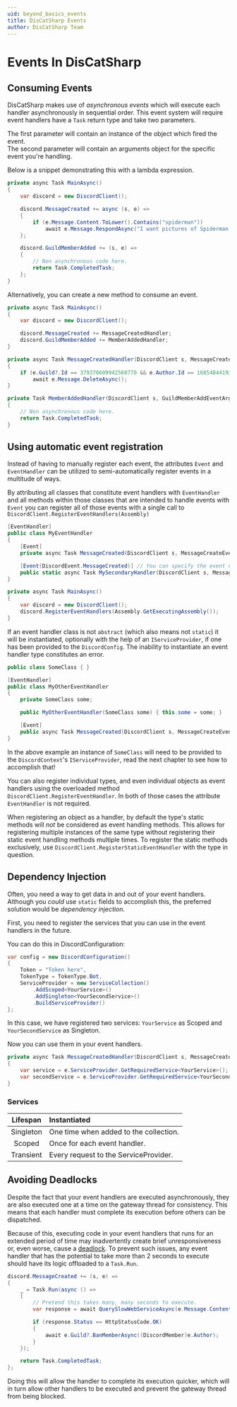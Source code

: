 ```yaml
---
uid: beyond_basics_events
title: DisCatSharp Events
author: DisCatSharp Team
---
```


# Events In DisCatSharp

## Consuming Events

DisCatSharp makes use of *asynchronous events* which will execute each handler asynchronously in sequential order.
This event system will require event handlers have a `Task` return type and take two parameters.

The first parameter will contain an instance of the object which fired the event.<br/>
The second parameter will contain an arguments object for the specific event you're handling.

Below is a snippet demonstrating this with a lambda expression.

```cs
private async Task MainAsync()
{
    var discord = new DiscordClient();

    discord.MessageCreated += async (s, e) =>
    {
        if (e.Message.Content.ToLower().Contains("spiderman"))
            await e.Message.RespondAsync("I want pictures of Spiderman!");
    };

	discord.GuildMemberAdded += (s, e) =>
    {
        // Non asynchronous code here.
        return Task.CompletedTask;
    };
}
```

Alternatively, you can create a new method to consume an event.

```cs
private async Task MainAsync()
{
    var discord = new DiscordClient();

    discord.MessageCreated += MessageCreatedHandler;
	discord.GuildMemberAdded += MemberAddedHandler;
}

private async Task MessageCreatedHandler(DiscordClient s, MessageCreateEventArgs e)
{
    if (e.Guild?.Id == 379378609942560770 && e.Author.Id == 168548441939509248)
        await e.Message.DeleteAsync();
}

private Task MemberAddedHandler(DiscordClient s, GuildMemberAddEventArgs e)
{
    // Non asynchronous code here.
    return Task.CompletedTask;
}
```

## Using automatic event registration

Instead of having to manually register each event, the attributes `Event` and `EventHandler` can be utilized to semi-automatically register events in a multitude of ways.

By attributing all classes that constitute event handlers with `EventHandler` and all methods within those classes that are intended to handle events with `Event` you can register all of those events with a single call to `DiscordClient.RegisterEventHandlers(Assembly)`

```cs
[EventHandler]
public class MyEventHandler
{
    [Event]
    private async Task MessageCreated(DiscordClient s, MessageCreateEventArgs e) { /* ... */ }

    [Event(DiscordEvent.MessageCreated)] // You can specify the event name in the attribute, instead of via the method name!
    public static async Task MySecondaryHandler(DiscordClient s, MessageCreateEventArgs e) { /* ... */ }
}
```

```cs
private async Task MainAsync()
{
    var discord = new DiscordClient();
    discord.RegisterEventHandlers(Assembly.GetExecutingAssembly());
}
```

If an event handler class is not `abstract` (which also means not `static`) it will be instantiated, optionally with the help of an `IServiceProvider`, if one has been provided to the `DiscordConfig`. The inability to instantiate an event handler type constitutes an error.

```cs
public class SomeClass { }

[EventHandler]
public class MyOtherEventHandler
{
    private SomeClass some;

    public MyOtherEventHandler(SomeClass some) { this.some = some; }

    [Event]
    public async Task MessageCreated(DiscordClient s, MessageCreateEventArgs e) { /* do something with some */ }
}
```

In the above example an instance of `SomeClass` will need to be provided to the `DiscordContext`'s `IServiceProvider`, read the next chapter to see how to accomplish that!

You can also register individual types, and even individual objects as event handlers using the overloaded method `DiscordClient.RegisterEventHandler`. In both of those cases the attribute `EventHandler` is not required.

When registering an object as a handler, by default the type's static methods will *not* be considered as event handling methods.
This allows for registering multiple instances of the same type without registering their static event handling methods multiple times.
To register the static methods exclusively, use `DiscordClient.RegisterStaticEventHandler` with the type in question.

## Dependency Injection

Often, you need a way to get data in and out of your event handlers.
Although you *could* use `static` fields to accomplish this, the preferred solution would be *dependency injection*.

First, you need to register the services that you can use in the event handlers in the future.

You can do this in DiscordConfiguration:

```cs
var config = new DiscordConfiguration()
{
    Token = "Token here",
    TokenType = TokenType.Bot,
    ServiceProvider = new ServiceCollection()
        .AddScoped<YourService>()
        .AddSingleton<YourSecondService>()
        .BuildServiceProvider()
};
```
In this case, we have registered two services: `YourService` as Scoped and` YourSecondService` as Singleton.

Now you can use them in your event handlers.

```cs
private async Task MessageCreatedHandler(DiscordClient s, MessageCreateEventArgs e)
{
    var service = e.ServiceProvider.GetRequiredService<YourService>();
    var secondService = e.ServiceProvider.GetRequiredService<YourSecondService>();
}
```

### Services

Lifespan|Instantiated
:---:|:---
Singleton|One time when added to the collection.
Scoped|Once for each event handler.
Transient|Every request to the ServiceProvider.

## Avoiding Deadlocks

Despite the fact that your event handlers are executed asynchronously, they are also executed one at a time on the gateway thread for consistency.
This means that each handler must complete its execution before others can be dispatched.

Because of this, executing code in your event handlers that runs for an extended period of time may inadvertently
create brief unresponsiveness or, even worse, cause a [deadlock](https://en.wikipedia.org/wiki/Deadlock).
To prevent such issues, any event handler that has the potential to take more than 2 seconds to execute should have its logic offloaded to a `Task.Run`.

```cs
discord.MessageCreated += (s, e) =>
{
    _ = Task.Run(async () =>
    {
        // Pretend this takes many, many seconds to execute.
        var response = await QuerySlowWebServiceAsync(e.Message.Content);

        if (response.Status == HttpStatusCode.OK)
        {
            await e.Guild?.BanMemberAsync((DiscordMember)e.Author);
        }
    });

	return Task.CompletedTask;
};
```

Doing this will allow the handler to complete its execution quicker, which will in turn allow other handlers to be executed and prevent the gateway thread from being blocked.
